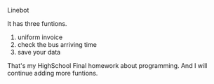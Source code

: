 Linebot

It has three funtions.
1. uniform invoice
2. check the bus arriving time
3. save your data

That's my HighSchool Final homework about programming.
And I will continue adding more funtions.
